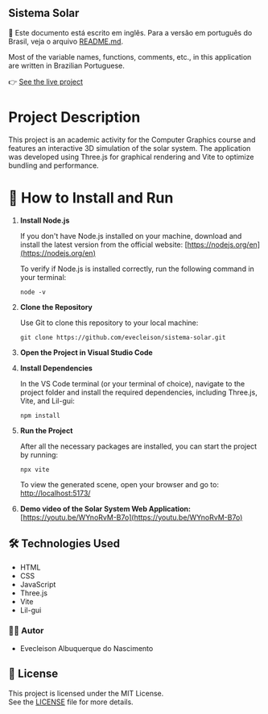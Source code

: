 ## Sistema Solar

📌 Este documento está escrito em inglês. Para a versão em português do Brasil, veja o arquivo [README.md](/README.md).

Most of the variable names, functions, comments, etc., in this application are written in Brazilian Portuguese.

👉 [See the live project](https://evecleison.github.io/sistema-solar/)

# Project Description

This project is an academic activity for the Computer Graphics course and features an interactive 3D simulation of the solar system. The application was developed using Three.js for graphical rendering and Vite to optimize bundling and performance.

# 🚀 How to Install and Run

1. **Install Node.js**

   If you don't have Node.js installed on your machine, download and install the latest version from the official website: [https://nodejs.org/en](https://nodejs.org/en)

   To verify if Node.js is installed correctly, run the following command in your terminal:
   ```shell
   node -v
   ```

2. **Clone the Repository**

   Use Git to clone this repository to your local machine:
   ```shell
   git clone https://github.com/evecleison/sistema-solar.git
   ```

3. **Open the Project in Visual Studio Code**

4. **Install Dependencies**

   In the VS Code terminal (or your terminal of choice), navigate to the project folder and install the required dependencies, including Three.js, Vite, and Lil-gui:
   ```shell
   npm install
   ```

5. **Run the Project**

   After all the necessary packages are installed, you can start the project by running:
   ```shell
   npx vite
   ```

   To view the generated scene, open your browser and go to: [http://localhost:5173/](http://localhost:5173/)

6. **Demo video of the Solar System Web Application:**  
   [https://youtu.be/WYnoRvM-B7o](https://youtu.be/WYnoRvM-B7o)

## 🛠 Technologies Used

- HTML  
- CSS  
- JavaScript  
- Three.js  
- Vite  
- Lil-gui

### 👨‍💻  Autor

- Evecleison Albuquerque do Nascimento

## 📄 License

This project is licensed under the MIT License.  
See the [LICENSE](./LICENSE) file for more details.